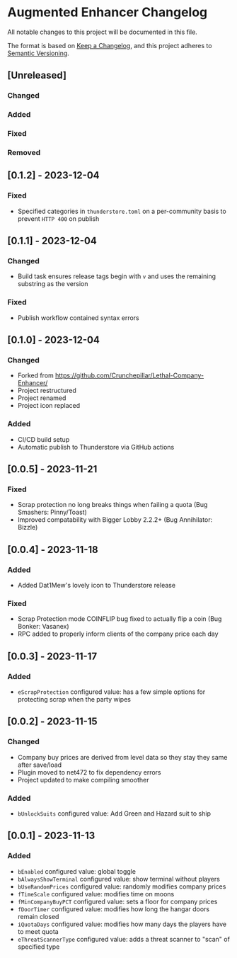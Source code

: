 # Augmented Enhancer Changelog

All notable changes to this project will be documented in this file.

The format is based on [Keep a Changelog](https://keepachangelog.com/en/1.0.0/),
and this project adheres to [Semantic Versioning](https://semver.org/spec/v2.0.0.html).


## [Unreleased]

### Changed

### Added

### Fixed

### Removed

## [0.1.2] - 2023-12-04

### Fixed

- Specified categories in `thunderstore.toml` on a per-community basis to prevent `HTTP 400` on publish

## [0.1.1] - 2023-12-04

### Changed

- Build task ensures release tags begin with `v` and uses the remaining substring as the version

### Fixed

- Publish workflow contained syntax errors

## [0.1.0] - 2023-12-04

### Changed

- Forked from https://github.com/Crunchepillar/Lethal-Company-Enhancer/
- Project restructured
- Project renamed
- Project icon replaced

### Added

- CI/CD build setup
- Automatic publish to Thunderstore via GitHub actions

## [0.0.5] - 2023-11-21

### Fixed

- Scrap protection no long breaks things when failing a quota (Bug Smashers: Pinny/Toast)
- Improved compatability with Bigger Lobby 2.2.2+ (Bug Annihilator: Bizzle)

## [0.0.4] - 2023-11-18

### Added

- Added Dat1Mew's lovely icon to Thunderstore release

### Fixed

- Scrap Protection mode COINFLIP bug fixed to actually flip a coin (Bug Bonker: Vasanex)
- RPC added to properly inform clients of the company price each day

## [0.0.3] - 2023-11-17

### Added

- `eScrapProtection` configured value: has a few simple options for protecting scrap when the party wipes

## [0.0.2] - 2023-11-15

### Changed

- Company buy prices are derived from level data so they stay they same after save/load
- Plugin moved to net472 to fix dependency errors
- Project updated to make compiling smoother

### Added

- `bUnlockSuits` configured value: Add Green and Hazard suit to ship

## [0.0.1] - 2023-11-13

### Added

- `bEnabled` configured value: global toggle
- `bAlwaysShowTerminal` configured value: show terminal without players
- `bUseRandomPrices` configured value: randomly modifies company prices
- `fTimeScale` configured value: modifies time on moons
- `fMinCompanyBuyPCT` configured value: sets a floor for company prices
- `fDoorTimer` configured value: modifies how long the hangar doors remain closed
- `iQuotaDays` configured value: modifies how many days the players have to meet quota
- `eThreatScannerType` configured value: adds a threat scanner to "scan" of specified type